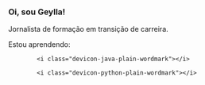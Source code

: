 ### Oi, sou Geylla!

Jornalista de formação em transição de carreira.

Estou aprendendo:

            <i class="devicon-java-plain-wordmark"></i>
          
            <i class="devicon-python-plain-wordmark"></i>
          

<!--
**geyllalirasantos/geyllalirasantos** is a ✨ _special_ ✨ repository because its `README.md` (this file) appears on your GitHub profile.

Here are some ideas to get you started:

- 🔭 I’m currently working on ...
- 🌱 I’m currently learning ...
- 👯 I’m looking to collaborate on ...
- 🤔 I’m looking for help with ...
- 💬 Ask me about ...
- 📫 How to reach me: ...
- 😄 Pronouns: ...
- ⚡ Fun fact: ...
-->
